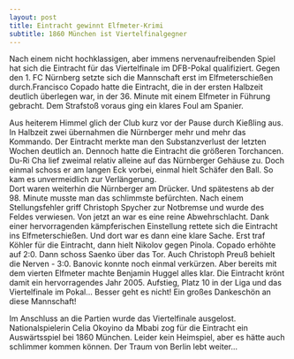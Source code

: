 ```yaml
---
layout: post
title: Eintracht gewinnt Elfmeter-Krimi
subtitle: 1860 München ist Viertelfinalgegner
---
```


Nach einem nicht hochklassigen, aber immens nervenaufreibenden Spiel hat sich die Eintracht für das Viertelfinale im DFB-Pokal qualifiziert. Gegen den 1. FC Nürnberg setzte sich die Mannschaft erst im Elfmeterschießen durch.Francisco Copado hatte die Eintracht, die in der ersten Halbzeit deutlich überlegen war, in der 36. Minute mit einem Elfmeter in Führung gebracht. Dem Strafstoß voraus ging ein klares Foul am Spanier.

Aus heiterem Himmel glich der Club kurz vor der Pause durch Kießling aus. In Halbzeit zwei übernahmen die Nürnberger mehr und mehr das Kommando. Der Eintracht merkte man den Substanzverlust der letzten Wochen deutlich an. Dennoch hatte die Eintracht die größeren Torchancen. Du-Ri Cha lief zweimal relativ alleine auf das Nürnberger Gehäuse zu. Doch einmal schoss er am langen Eck vorbei, einmal hielt Schäfer den Ball. So kam es unvermeidlich zur Verlängerung.  
Dort waren weiterhin die Nürnberger am Drücker. Und spätestens ab der 98. Minute musste man das schlimmste befürchten. Nach einem Stellungsfehler griff Christoph Spycher zur Notbremse und wurde des Feldes verwiesen. Von jetzt an war es eine reine Abwehrschlacht. Dank einer hervorragenden kämpferischen Einstellung rettete sich die Eintracht ins Elfmeterschießen. Und dort war es dann eine klare Sache. Erst traf Köhler für die Eintracht, dann hielt Nikolov gegen Pinola. Copado erhöhte auf 2:0. Dann schoss Saenko über das Tor. Auch Christoph Preuß behielt die Nerven - 3:0. Banovic konnte noch einmal verkürzen. Aber bereits mit dem vierten Elfmeter machte Benjamin Huggel alles klar. Die Eintracht krönt damit ein hervorragendes Jahr 2005. Aufstieg, Platz 10 in der Liga und das Viertelfinale im Pokal... Besser geht es nicht! Ein großes Dankeschön an diese Mannschaft!

Im Anschluss an die Partien wurde das Viertelfinale ausgelost. Nationalspielerin Celia Okoyino da Mbabi zog für die Eintracht ein Auswärtsspiel bei 1860 München. Leider kein Heimspiel, aber es hätte auch schlimmer kommen können. Der Traum von Berlin lebt weiter...
